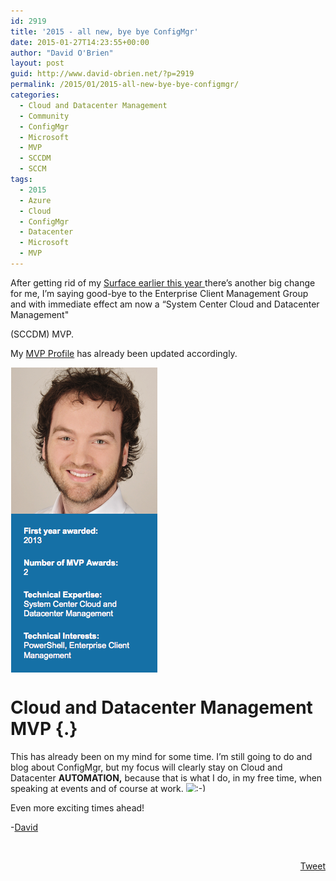 ```yaml
---
id: 2919
title: '2015 - all new, bye bye ConfigMgr'
date: 2015-01-27T14:23:55+00:00
author: "David O'Brien"
layout: post
guid: http://www.david-obrien.net/?p=2919
permalink: /2015/01/2015-all-new-bye-bye-configmgr/
categories:
  - Cloud and Datacenter Management
  - Community
  - ConfigMgr
  - Microsoft
  - MVP
  - SCCDM
  - SCCM
tags:
  - 2015
  - Azure
  - Cloud
  - ConfigMgr
  - Datacenter
  - Microsoft
  - MVP
---
```

After getting rid of my <a href="http://www.david-obrien.net/2015/01/bye-bye-windows-hello-mac/" onclick="_gaq.push(['_trackEvent', 'outbound-article', 'http://www.david-obrien.net/2015/01/bye-bye-windows-hello-mac/', 'Surface earlier this year ']);" title=""  target="_blank">Surface earlier this year </a>there’s another big change for me, I’m saying good-bye to the Enterprise Client Management Group and with immediate effect am now a “System Center Cloud and Datacenter Management"
  
(SCCDM) MVP.

My <a href="http://mvp.microsoft.com/en-us/mvp/David%20O%27Brien-5000267" onclick="_gaq.push(['_trackEvent', 'outbound-article', 'http://mvp.microsoft.com/en-us/mvp/David%20O%27Brien-5000267', 'MVP Profile']);" title=""  target="_blank">MVP Profile</a> has already been updated accordingly.
  
<a href="/media/2015/01/1422328133_full.png" onclick="_gaq.push(['_trackEvent', 'outbound-article', '/media/2015/01/1422328133_full.png', '']);" target="_blank"><img class="img-responsive full aligncenter" title="" src="/media/2015/01/1422328133_thumb.png" alt="" align="middle" /></a>

# Cloud and Datacenter Management MVP {.}

This has already been on my mind for some time. I’m still going to do and blog about ConfigMgr, but my focus will clearly stay on Cloud and Datacenter **AUTOMATION,** because that is what I do, in my free time, when speaking at events and of course at work. <img src="http://www.david-obrien.net/David/wp-includes/images/smilies/simple-smile.png" alt=":-)" class="wp-smiley" style="height: 1em; max-height: 1em;" />

Even more exciting times ahead!

-<a href="http://www.twitter.com/david_obrien" onclick="_gaq.push(['_trackEvent', 'outbound-article', 'http://www.twitter.com/david_obrien', 'David']);" title=""  target="_blank">David</a>

&nbsp; 

<div style="float: right; margin-left: 10px;">
  <a href="https://twitter.com/share" onclick="_gaq.push(['_trackEvent', 'outbound-article', 'https://twitter.com/share', 'Tweet']);" class="twitter-share-button" data-hashtags="2015,Azure,Cloud,ConfigMgr,Datacenter,Microsoft,MVP" data-count="vertical" data-url="http://www.david-obrien.net/2015/01/2015-all-new-bye-bye-configmgr/">Tweet</a>
</div>

